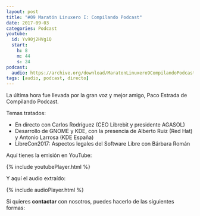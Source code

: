 ```yaml
---
layout: post
title: "#09 Maratón Linuxero I: Compilando Podcast"
date: 2017-09-03
categories: Podcast
youtube:
  id: Yv90j2HVg1Q
  start:
    h: 8
    m: 44
    s: 24
podcast:
  audio: https://archive.org/download/MaratonLinuxero9CompilandoPodcast/Marat%C3%B3n%20Linuxero%209%20Compilando%20Podcast
tags: [audio, podcast, directo]
---
```

La última hora fue llevada por la gran voz y mejor amigo, Paco Estrada de Compilando Podcast.

Temas tratados:
* En directo con Carlos Rodríguez (CEO Librebit y presidente AGASOL)  
* Desarrollo de GNOME y KDE, con la presencia de Alberto Ruiz (Red Hat) y Antonio Larrosa (KDE España)
* LibreCon2017: Aspectos legales del Software Libre con Bárbara Román

Aquí tienes la emisión en YouTube:

{% include youtubePlayer.html %}

Y aquí el audio extraído:

{% include audioPlayer.html %}

Si quieres **contactar** con nosotros, puedes hacerlo de las siguientes formas:
